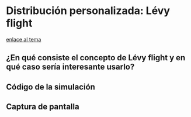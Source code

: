 # Distribución personalizada: Lévy flight
[enlace al tema](https://natureofcode.com/random/#a-custom-distribution-of-random-numbers)
## ¿En qué consiste el concepto de Lévy flight y en qué caso sería interesante usarlo?

## Código de la simulación
## Captura de pantalla
